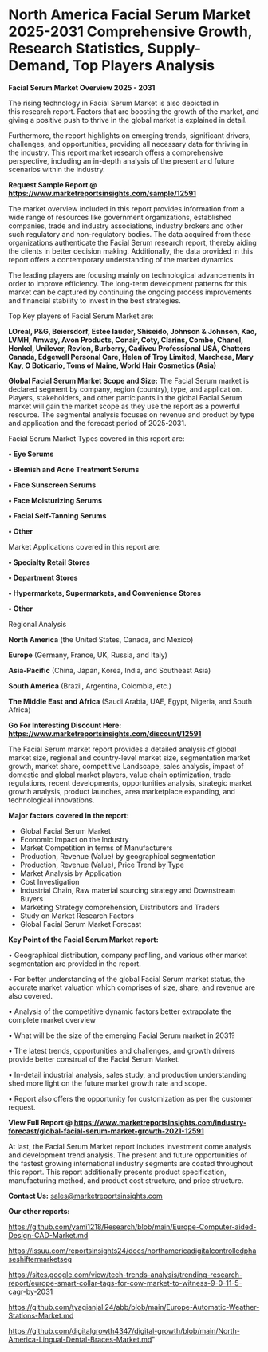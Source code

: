  # North America Facial Serum Market 2025-2031 Comprehensive Growth, Research Statistics, Supply-Demand,  Top Players Analysis

<Strong> Facial Serum Market Overview 2025 - 2031</strong>

The rising technology in Facial Serum Market is also depicted in this research report. Factors that are boosting the growth of the market, and giving a positive push to thrive in the global market is explained in detail.

Furthermore, the report highlights on emerging trends, significant drivers, challenges, and opportunities, providing all necessary data for thriving in the industry. This report market research offers a comprehensive perspective, including an in-depth analysis of the present and future scenarios within the industry.

<strong>Request Sample Report @ <a href=https://www.marketreportsinsights.com/sample/12591>https://www.marketreportsinsights.com/sample/12591</a></strong>

The market overview included in this report provides information from a wide range of resources like government organizations, established companies, trade and industry associations, industry brokers and other such regulatory and non-regulatory bodies. The data acquired from these organizations authenticate the Facial Serum research report, thereby aiding the clients in better decision making. Additionally, the data provided in this report offers a contemporary understanding of the market dynamics.

The leading players are focusing mainly on technological advancements in order to improve efficiency. The long-term development patterns for this market can be captured by continuing the ongoing process improvements and financial stability to invest in the best strategies.

Top Key players of Facial Serum Market are:

<strong>LOreal, P&G, Beiersdorf, Estee lauder, Shiseido, Johnson & Johnson, Kao, LVMH, Amway, Avon Products, Conair, Coty, Clarins, Combe, Chanel, Henkel, Unilever, Revlon, Burberry, Cadiveu Professional USA, Chatters Canada, Edgewell Personal Care, Helen of Troy Limited, Marchesa, Mary Kay, O Boticario, Toms of Maine, World Hair Cosmetics (Asia)</strong>

<strong><b>Global Facial Serum Market Scope and Size:</b></strong>
The Facial Serum market is declared segment by company, region (country), type, and application. Players, stakeholders, and other participants in the global Facial Serum market will gain the market scope as they use the report as a powerful resource. The segmental analysis focuses on revenue and product by type and application and the forecast period of 2025-2031.

Facial Serum Market Types covered in this report are:

<strong>• Eye Serums

• Blemish and Acne Treatment Serums

• Face Sunscreen Serums

• Face Moisturizing Serums

• Facial Self-Tanning Serums

• Other</strong>

Market Applications covered in this report are:

<strong>• Specialty Retail Stores

• Department Stores

• Hypermarkets, Supermarkets, and Convenience Stores

• Other</strong> 

Regional Analysis

<strong>North America</strong> (the United States, Canada, and Mexico)

<strong>Europe</strong> (Germany, France, UK, Russia, and Italy)

<strong>Asia-Pacific</strong> (China, Japan, Korea, India, and Southeast Asia)

<strong>South America</strong> (Brazil, Argentina, Colombia, etc.)

<strong>The Middle East and Africa</strong> (Saudi Arabia, UAE, Egypt, Nigeria, and South Africa)

<strong>Go For Interesting Discount Here: <a href=https://www.marketreportsinsights.com/discount/12591>https://www.marketreportsinsights.com/discount/12591</a></strong>

The Facial Serum market report provides a detailed analysis of global market size, regional and country-level market size, segmentation market growth, market share, competitive Landscape, sales analysis, impact of domestic and global market players, value chain optimization, trade regulations, recent developments, opportunities analysis, strategic market growth analysis, product launches, area marketplace expanding, and technological innovations.

<strong><b>Major factors covered in the report:</b></strong>
<ul>
  <li>Global Facial Serum Market </li>
  <li>Economic Impact on the Industry</li>
  <li>Market Competition in terms of Manufacturers</li>
  <li>Production, Revenue (Value) by geographical segmentation</li>
  <li>Production, Revenue (Value), Price Trend by Type</li>
  <li>Market Analysis by Application</li>
  <li>Cost Investigation</li>
  <li>Industrial Chain, Raw material sourcing strategy and Downstream Buyers</li>
  <li>Marketing Strategy comprehension, Distributors and Traders</li>
  <li>Study on Market Research Factors</li>
  <li>Global Facial Serum Market Forecast</li>
</ul>

<strong><b>Key Point of the Facial Serum Market report:</b></strong>

• Geographical distribution, company profiling, and various other market segmentation are provided in the report.

• For better understanding of the global Facial Serum market status, the accurate market valuation which comprises of size, share, and revenue are also covered.

• Analysis of the competitive dynamic factors better extrapolate the complete market overview

• What will be the size of the emerging Facial Serum market in 2031?

• The latest trends, opportunities and challenges, and growth drivers provide better construal of the Facial Serum Market.

• In-detail industrial analysis, sales study, and production understanding shed more light on the future market growth rate and scope.

• Report also offers the opportunity for customization as per the customer request.

<strong><b>View Full Report @ <a href=https://www.marketreportsinsights.com/industry-forecast/global-facial-serum-market-growth-2021-12591>https://www.marketreportsinsights.com/industry-forecast/global-facial-serum-market-growth-2021-12591</a></b></strong>


At last, the Facial Serum Market report includes investment come analysis and development trend analysis. The present and future opportunities of the fastest growing international industry segments are coated throughout this report. This report additionally presents product specification, manufacturing method, and product cost structure, and price structure.

<strong>Contact Us:</strong>
sales@marketreportsinsights.com

<strong>Our other reports:</strong>

<a href=https://github.com/yami1218/Research/blob/main/Europe-Computer-aided-Design-CAD-Market.md>https://github.com/yami1218/Research/blob/main/Europe-Computer-aided-Design-CAD-Market.md</a>

<a href=https://issuu.com/reportsinsights24/docs/northamericadigitalcontrolledphaseshiftermarketseg>https://issuu.com/reportsinsights24/docs/northamericadigitalcontrolledphaseshiftermarketseg</a>

<a href=https://sites.google.com/view/tech-trends-analysis/trending-research-report/europe-smart-collar-tags-for-cow-market-to-witness-9-0-11-5-cagr-by-2031>https://sites.google.com/view/tech-trends-analysis/trending-research-report/europe-smart-collar-tags-for-cow-market-to-witness-9-0-11-5-cagr-by-2031</a>

<a href=https://github.com/tyagianjali24/abb/blob/main/Europe-Automatic-Weather-Stations-Market.md>https://github.com/tyagianjali24/abb/blob/main/Europe-Automatic-Weather-Stations-Market.md</a>

<a href=https://github.com/digitalgrowth4347/digital-growth/blob/main/North-America-Lingual-Dental-Braces-Market.md>https://github.com/digitalgrowth4347/digital-growth/blob/main/North-America-Lingual-Dental-Braces-Market.md</a>"
